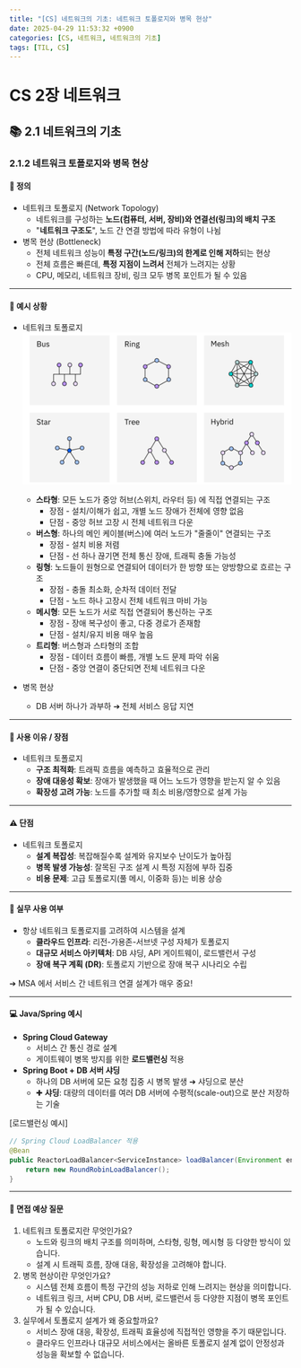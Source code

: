 ```yaml
---
title: "[CS] 네트워크의 기초: 네트워크 토폴로지와 병목 현상"
date: 2025-04-29 11:53:32 +0900
categories: [CS, 네트워크, 네트워크의 기초]
tags: [TIL, CS]
---
```

# CS 2장 네트워크

## 📚 2.1 네트워크의 기초

### 2.1.2 네트워크 토폴로지와 병목 현상

#### 📘 정의
- 네트워크 토폴로지 (Network Topology)
  - 네트워크를 구성하는 **노드(컴퓨터, 서버, 장비)와 연결선(링크)의 배치 구조**
  - "**네트워크 구조도**", 노드 간 연결 방법에 따라 유형이 나뉨
- 병목 현상 (Bottleneck)
  - 전체 네트워크 성능이 **특정 구간(노드/링크)의 한계로 인해 저하**되는 현상
  - 전체 흐름은 빠른데, **특정 지점이 느려서** 전체가 느려지는 상황
  - CPU, 메모리, 네트워크 장비, 링크 모두 병목 포인트가 될 수 있음

---

#### 📌 예시 상황
- 네트워크 토폴로지
  ![img.png](/assets/cs/2025-04-29-cs-1.png)
  - **스타형**: 모든 노드가 중앙 허브(스위치, 라우터 등) 에 직접 연결되는 구조
    - 장점 - 설치/이해가 쉽고, 개별 노드 장애가 전체에 영향 없음
    - 단점 - 중앙 허브 고장 시 전체 네트워크 다운
  - **버스형**: 하나의 메인 케이블(버스)에 여러 노드가 "줄줄이" 연결되는 구조
    - 장점 - 설치 비용 저렴
    - 단점 - 선 하나 끊기면 전체 통신 장애, 트래픽 충돌 가능성
  - **링형**: 노드들이 원형으로 연결되어 데이터가 한 방향 또는 양방향으로 흐르는 구조
    - 장점 - 충돌 최소화, 순차적 데이터 전달
    - 단점 - 노드 하나 고장시 전체 네트워크 마비 가능
  - **메시형**: 모든 노드가 서로 직접 연결되어 통신하는 구조
    - 장점 - 장애 복구성이 좋고, 다중 경로가 존재함
    - 단점 - 설치/유지 비용 매우 높음
  - **트리형**: 버스형과 스타형의 조합
    - 장점 - 데이터 흐름이 빠름, 개별 노드 문제 파악 쉬움
    - 단점 - 중앙 연결이 중단되면 전체 네트워크 다운

- 병목 현상
  - DB 서버 하나가 과부하 ➔ 전체 서비스 응답 지연

---

#### 🎯 사용 이유 / 장점
- 네트워크 토폴로지
  - **구조 최적화**: 트래픽 흐름을 예측하고 효율적으로 관리
  - **장애 대응성 확보**: 장애가 발생했을 때 어느 노드가 영향을 받는지 알 수 있음
  - **확장성 고려 가능**: 노드를 추가할 때 최소 비용/영향으로 설계 가능

---

#### ⚠️ 단점
- 네트워크 토폴로지
  - **설계 복잡성**: 복잡해질수록 설계와 유지보수 난이도가 높아짐
  - **병목 발생 가능성**: 잘목된 구조 설계 시 특정 지점에 부하 집중
  - **비용 문제**: 고급 토폴로지(풀 메시, 이중화 등)는 비용 상승

---

#### 🏢 실무 사용 여부
- 항상 네트워크 토폴로지를 고려하여 시스템을 설계
  - **클라우드 인프라**: 리전-가용존-서브넷 구성 자체가 토폴로지
  - **대규모 서비스 아키텍처**: DB 샤딩, API 게이트웨이, 로드밸런서 구성
  - **장애 복구 계획 (DR)**: 토폴로지 기반으로 장애 복구 시나리오 수립

➔ MSA 에서 서비스 간 네트워크 연결 설계가 매우 중요!

---

#### 💻 Java/Spring 예시
- **Spring Cloud Gateway**
  - 서비스 간 통신 경로 설계
  - 게이트웨이 병목 방지를 위한 **로드밸런싱** 적용
- **Spring Boot + DB 서버 샤딩**
  - 하나의 DB 서버에 모든 요청 집중 시 병목 발생 ➔ 샤딩으로 분산
  - ✚ **샤딩**: 대량의 데이터를 여러 DB 서버에 수평적(scale-out)으로 분산 저장하는 기술

[로드밸런싱 예시]

```java
// Spring Cloud LoadBalancer 적용
@Bean
public ReactorLoadBalancer<ServiceInstance> loadBalancer(Environment environment) {
    return new RoundRobinLoadBalancer();
}
```

---

#### 🎤 면접 예상 질문
1. 네트워크 토폴로지란 무엇인가요?
   - 노드와 링크의 배치 구조를 의미하며, 스타형, 링형, 메시형 등 다양한 방식이 있습니다.
   - 설계 시 트래픽 흐름, 장애 대응, 확장성을 고려해야 합니다.
2. 병목 현상이란 무엇인가요?
   - 시스템 전체 흐름이 특정 구간의 성능 저하로 인해 느려지는 현상을 의미합니다.
   - 네트워크 링크, 서버 CPU, DB 서버, 로드밸런서 등 다양한 지점이 병목 포인트가 될 수 있습니다.
3. 실무에서 토폴로지 설계가 왜 중요할까요?
   - 서비스 장애 대응, 확장성, 트래픽 효율성에 직접적인 영향을 주기 때문입니다.
   - 클라우드 인프라나 대규모 서비스에서는 올바른 토폴로지 설계 없이 안정성과 성능을 확보할 수 없습니다.
